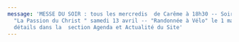 ```yaml
---
message: 'MESSE DU SOIR : tous les mercredis  de Carême à 18h30 -- Soirée Cinéma
  "La Passion du Christ " samedi 13 avril -- "Randonnée à Vélo" le 1 mai,
  détails dans la  section Agenda et Actualité du Site'
---
```

